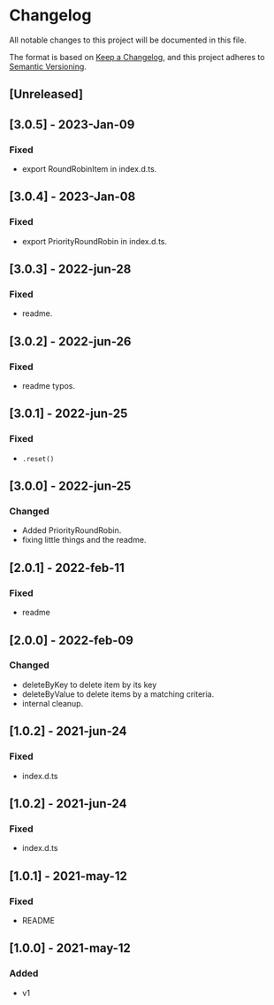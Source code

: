 # Changelog
All notable changes to this project will be documented in this file.

The format is based on [Keep a Changelog](https://keepachangelog.com/en/1.0.0/),
and this project adheres to [Semantic Versioning](https://semver.org/spec/v2.0.0.html).

## [Unreleased]
## [3.0.5] - 2023-Jan-09
### Fixed
- export RoundRobinItem in index.d.ts.

## [3.0.4] - 2023-Jan-08
### Fixed
- export PriorityRoundRobin in index.d.ts.

## [3.0.3] - 2022-jun-28
### Fixed
- readme.

## [3.0.2] - 2022-jun-26
### Fixed
- readme typos.

## [3.0.1] - 2022-jun-25
### Fixed
- `.reset()`

## [3.0.0] - 2022-jun-25
### Changed
- Added PriorityRoundRobin.
- fixing little things and the readme.

## [2.0.1] - 2022-feb-11
### Fixed
- readme

## [2.0.0] - 2022-feb-09
### Changed
- deleteByKey to delete item by its key
- deleteByValue to delete items by a matching criteria.
- internal cleanup.

## [1.0.2] - 2021-jun-24
### Fixed
- index.d.ts

## [1.0.2] - 2021-jun-24
### Fixed
- index.d.ts

## [1.0.1] - 2021-may-12
### Fixed
- README

## [1.0.0] - 2021-may-12
### Added
- v1
